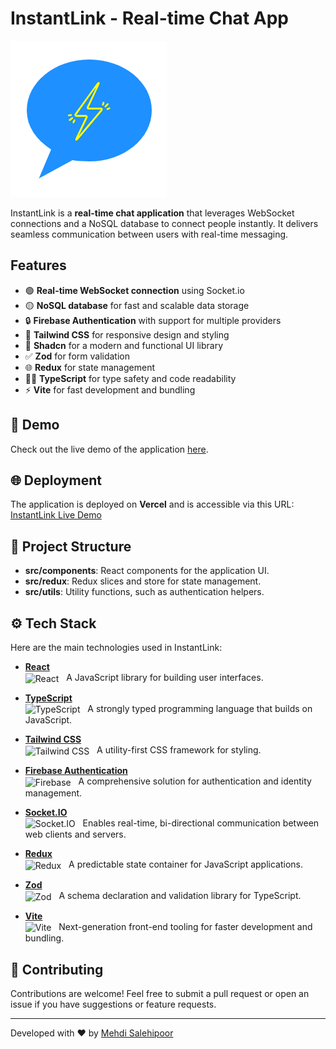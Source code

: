 # InstantLink - Real-time Chat App

![InstantLink Logo](https://github.com/Mehdi-Salehii/InstantLink-Frontend/blob/master/src/assets/logo.png)

InstantLink is a **real-time chat application** that leverages WebSocket connections and a NoSQL database to connect people instantly. It delivers seamless communication between users with real-time messaging.

## Features

- 🟢 **Real-time WebSocket connection** using Socket.io
- 🟡 **NoSQL database** for fast and scalable data storage
- 🔒 **Firebase Authentication** with support for multiple providers
- 🎨 **Tailwind CSS** for responsive design and styling
- 🧩 **Shadcn** for a modern and functional UI library
- ✅ **Zod** for form validation
- 🌐 **Redux** for state management
- 🧑‍💻 **TypeScript** for type safety and code readability
- ⚡ **Vite** for fast development and bundling

## 🚀 Demo

Check out the live demo of the application [here](https://instant-link-project.vercel.app/).

## 🌐 Deployment

The application is deployed on **Vercel** and is accessible via this URL:  
[InstantLink Live Demo](https://instant-link-project.vercel.app/)

## 📁 Project Structure

- **src/components**: React components for the application UI.
- **src/redux**: Redux slices and store for state management.
- **src/utils**: Utility functions, such as authentication helpers.

## ⚙️ Tech Stack

Here are the main technologies used in InstantLink:

- **[React](https://reactjs.org/)**  
   <img src="https://upload.wikimedia.org/wikipedia/commons/a/a7/React-icon.svg" alt="React" width="20" height="20" align="center"/> &nbsp;
  A JavaScript library for building user interfaces.
- **[TypeScript](https://www.typescriptlang.org/)**  
   <img src="https://upload.wikimedia.org/wikipedia/commons/4/4c/Typescript_logo_2020.svg" alt="TypeScript" width="20" height="20" align="center"/> &nbsp;
  A strongly typed programming language that builds on JavaScript.

- **[Tailwind CSS](https://tailwindcss.com/)**  
   <img src="https://upload.wikimedia.org/wikipedia/commons/d/d5/Tailwind_CSS_Logo.svg" alt="Tailwind CSS" width="20" height="20" align="center"/> &nbsp;
  A utility-first CSS framework for styling.

- **[Firebase Authentication](https://firebase.google.com/)**  
   <img src="https://www.vectorlogo.zone/logos/firebase/firebase-icon.svg" alt="Firebase" width="20" height="20" align="center"/> &nbsp;
  A comprehensive solution for authentication and identity management.

- **[Socket.IO](https://socket.io/)**  
   <img src="https://upload.wikimedia.org/wikipedia/commons/9/96/Socket-io.svg" alt="Socket.IO" width="20" height="20" align="center"/> &nbsp;
  Enables real-time, bi-directional communication between web clients and servers.

- **[Redux](https://redux.js.org/)**  
   <img src="https://raw.githubusercontent.com/reduxjs/redux/master/logo/logo.png" alt="Redux" width="20" height="20" align="center"/> &nbsp;
  A predictable state container for JavaScript applications.

- **[Zod](https://zod.dev/)**  
   <img src="https://seeklogo.com/images/Z/zod-logo-B57E684330-seeklogo.com.png" alt="Zod" width="20" height="20" align="center"/> &nbsp;
  A schema declaration and validation library for TypeScript.

- **[Vite](https://vitejs.dev/)**  
   <img src="https://upload.wikimedia.org/wikipedia/commons/f/f1/Vitejs-logo.svg" alt="Vite" width="20" height="20" align="center"/> &nbsp;
  Next-generation front-end tooling for faster development and bundling.

## 👥 Contributing

Contributions are welcome! Feel free to submit a pull request or open an issue if you have suggestions or feature requests.

---

Developed with ❤️ by [Mehdi Salehipoor](https://github.com/Mehdi-Salehii)
